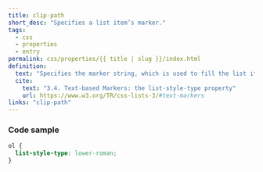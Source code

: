 ```yaml
---
title: clip-path
short_desc: "Specifies a list item’s marker."
tags:
  - css
  - properties
  - entry
permalink: css/properties/{{ title | slug }}/index.html
definition:
  text: "Specifies the marker string, which is used to fill the list item’s marker when its content value is normal and there is no marker image."
  cite:
    text: "3.4. Text-based Markers: the list-style-type property"
    url: https://www.w3.org/TR/css-lists-3/#text-markers
links: "clip-path"
---
```


<h3><span>Code sample</span></h3>

```css
ol {
  list-style-type: lower-roman;
}
```
